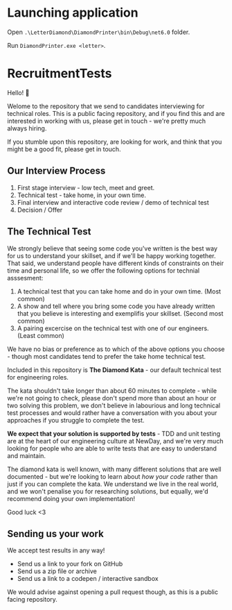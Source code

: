# Launching application

Open `.\LetterDiamond\DiamondPrinter\bin\Debug\net6.0` folder.

Run `DiamondPrinter.exe <letter>`.

# RecruitmentTests

Hello! :wave:

Welome to the repository that we send to candidates interviewing for technical roles.
This is a public facing repository, and if you find this and are interested in working with us, please get in touch - we're pretty much always hiring.

If you stumble upon this repository, are looking for work, and think that you might be a good fit, please get in touch.

## Our Interview Process

1. First stage interview - low tech, meet and greet.
2. Technical test - take home, in your own time.
3. Final interview and interactive code review / demo of technical test
4. Decision / Offer

## The Technical Test

We strongly believe that seeing some code you've written is the best way for us to understand your skillset, and if we'll be happy working together. That said, we understand people have different kinds of constraints on their time and personal life, so we offer the following options for technial asssesment:

1. A technical test that you can take home and do in your own time. (Most common)
2. A show and tell where you bring some code you have already written that you believe is interesting and exemplifis your skillset. (Second most common)
3. A pairing excercise on the technical test with one of our engineers. (Least common)

We have no bias or preference as to which of the above options you choose - though most candidates tend to prefer the take home technical test.

Included in this repository is **The Diamond Kata** - our default technical test for engineering roles.

The kata shouldn't take longer than about 60 minutes to complete - while we're not going to check, please don't spend more than about an hour or two solving this problem, we don't believe in labourious and long technical test processes and would rather have a conversation with you about your approaches if you struggle to complete the test.

**We expect that your solution is supported by tests** - TDD and unit testing are at the heart of our engineering culture at NewDay, and we're very much looking for people who are able to write tests that are easy to understand and maintain.

The diamond kata is well known, with many different solutions that are well documented - but we're looking to learn about *how your code* rather than just if you can complete the kata. We understand we live in the real world, and we won't penalise you for researching solutions, but equally, we'd recommend doing your own implementation!

Good luck <3

## Sending us your work

We accept test results in any way!

- Send us a link to your fork on GitHub
- Send us a zip file or archive
- Send us a link to a codepen / interactive sandbox

We would advise against opening a pull request though, as this is a public facing repository.
